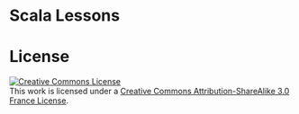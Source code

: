# Scala Lessons

# License

<a rel="license" href="http://creativecommons.org/licenses/by-sa/3.0/fr/deed.en"><img alt="Creative Commons License" style="border-width:0" src="http://i.creativecommons.org/l/by-sa/3.0/fr/88x31.png" /></a><br />This work is licensed under a <a rel="license" href="http://creativecommons.org/licenses/by-sa/3.0/fr/deed.en">Creative Commons Attribution-ShareAlike 3.0 France License</a>.